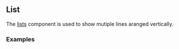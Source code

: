 ## List

The [lists](https://material.google.com/components/lists.html#) component is used to show mutiple lines aranged vertically.

### Examples
